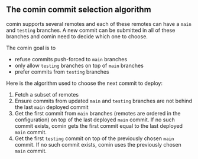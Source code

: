 ## The comin commit selection algorithm

comin supports several remotes and each of these remotes can have a
`main` and `testing` branches. A new commit can be submitted in all of
these branches and comin need to decide which one to choose. 

The comin goal is to
- refuse commits push-forced to `main` branches
- only allow `testing` branches on top of `main` branches
- prefer commits from `testing` branches

Here is the algorithm used to choose the next commit to deploy:

1. Fetch a subset of remotes
2. Ensure commits from updated `main` and `testing` branches are not
   behind the last `main` deployed commit
3. Get the first commit from `main` branches (remotes are ordered in
   the configuration) on top of the last deployed `main` commit. If no
   such commit exists, comin gets the first commit equal to the last
   deployed `main` commit.
4. Get the first `testing` commit on top of the previously chosen
   `main` commit. If no such commit exists, comin uses the previously
   chosen `main` commit.
